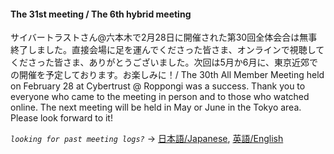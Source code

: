 #### The 31st meeting / The 6th hybrid meeting

サイバートラストさん@六本木で2月28日に開催された第30回全体会合は無事終了しました。直接会場に足を運んでくださった皆さま、オンラインで視聴してくださった皆さま、ありがとうございました。次回は5月か6月に、東京近郊での開催を予定しております。お楽しみに！/ The 30th All Member Meeting held on February 28 at Cybertrust @ Roppongi was a success. Thank you to everyone who came to the meeting in person and to those who watched online. The next meeting will be held in May or June in the Tokyo area. Please look forward to it!


*`looking for past meeting logs?`* → [日本語/Japanese](https://openchain-project.github.io/OpenChain-JWG/meeting-minutes.html), [英語/English](https://openchain-project.github.io/OpenChain-JWG/meeting-minutes_en.html)  
